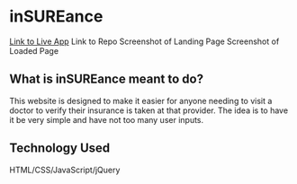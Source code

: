 # **inSUREance**
[Link to Live App](https://juliawithers.github.io/insurance-app/)
Link to Repo
Screenshot of Landing Page
Screenshot of Loaded Page

## **What is inSUREance meant to do?**
This website is designed to make it easier for anyone needing to visit a doctor to verify their insurance is taken at that provider. The idea is to have it be very simple and have not too many user inputs.

## **Technology Used**
HTML/CSS/JavaScript/jQuery
